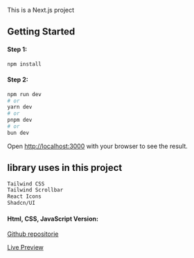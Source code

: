 This is a Next.js project

## Getting Started

#### Step 1:
```bash
npm install
```
#### Step 2:
```bash
npm run dev
# or
yarn dev
# or
pnpm dev
# or
bun dev
```
Open [http://localhost:3000](http://localhost:3000) with your browser to see the result.


## library uses in this project

```bash
Tailwind CSS
Tailwind Scrollbar
React Icons
Shadcn/UI
```

#### Html, CSS, JavaScript Version:
[Github repositorie](https://github.com/jaberamin9/Product---Detail)

[Live Preview](https://jaberamin9.github.io/Product---Detail/)

